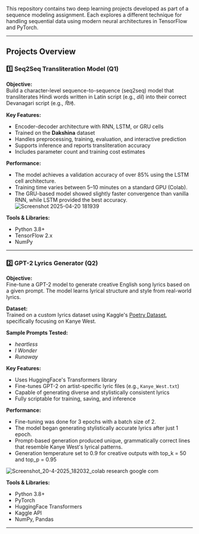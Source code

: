 
This repository contains two deep learning projects developed as part of a sequence modeling assignment. Each explores a different technique for handling sequential data using modern neural architectures in TensorFlow and PyTorch.

---

##  Projects Overview

### 1️⃣ Seq2Seq Transliteration Model (Q1)

**Objective:**  
Build a character-level sequence-to-sequence (seq2seq) model that transliterates Hindi words written in Latin script (e.g., *dil*) into their correct Devanagari script (e.g., *दिल*).

**Key Features:**
- Encoder-decoder architecture with RNN, LSTM, or GRU cells
- Trained on the **Dakshina** dataset
- Handles preprocessing, training, evaluation, and interactive prediction
- Supports inference and reports transliteration accuracy
- Includes parameter count and training cost estimates

**Performance:**
- The model achieves a validation accuracy of over 85% using the LSTM cell architecture.
- Training time varies between 5–10 minutes on a standard GPU (Colab).
- The GRU-based model showed slightly faster convergence than vanilla RNN, while LSTM provided the best accuracy.
![Screenshot 2025-04-20 181939](https://github.com/user-attachments/assets/b6025553-99de-4cbf-bef5-ef196a7b1f33)



**Tools & Libraries:**
- Python 3.8+
- TensorFlow 2.x
- NumPy
  

---

### 2️⃣ GPT-2 Lyrics Generator (Q2)

**Objective:**  
Fine-tune a GPT-2 model to generate creative English song lyrics based on a given prompt. The model learns lyrical structure and style from real-world lyrics.

**Dataset:**  
Trained on a custom lyrics dataset using Kaggle's [Poetry Dataset](https://www.kaggle.com/datasets/paultimothymooney/poetry), specifically focusing on Kanye West.

**Sample Prompts Tested:**
- *heartless*
- *I Wonder*
- *Runaway*

**Key Features:**
- Uses HuggingFace's Transformers library
- Fine-tunes GPT-2 on artist-specific lyric files (e.g., `Kanye_West.txt`)
- Capable of generating diverse and stylistically consistent lyrics
- Fully scriptable for training, saving, and inference

**Performance:**
- Fine-tuning was done for 3 epochs with a batch size of 2.
- The model began generating stylistically accurate lyrics after just 1 epoch.
- Prompt-based generation produced unique, grammatically correct lines that resemble Kanye West's lyrical patterns.
- Generation temperature set to 0.9 for creative outputs with top_k = 50 and top_p = 0.95

![Screenshot_20-4-2025_182032_colab research google com](https://github.com/user-attachments/assets/47c119f9-f223-4ed8-9ead-4bac2e2df318)


**Tools & Libraries:**
- Python 3.8+
- PyTorch
- HuggingFace Transformers
- Kaggle API
- NumPy, Pandas



---


